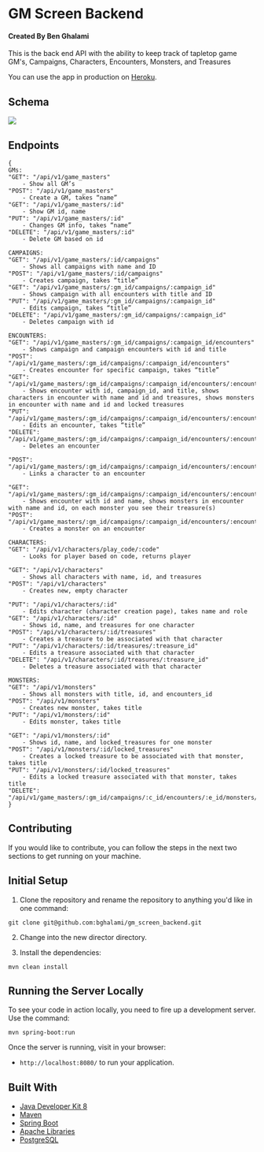# GM Screen Backend

#### Created By Ben Ghalami

This is the back end API with the ability to keep track of tapletop game GM's, Campaigns, Characters, Encounters, Monsters, and Treasures

You can use the app in production on [Heroku](https://gm-screen-backend.herokuapp.com/).

## Schema

![](https://imgur.com/4jdWUpN.jpg)

## Endpoints

```
{
GMs:
"GET": "/api/v1/game_masters"
	- Show all GM’s
"POST": "/api/v1/game_masters"
	- Create a GM, takes “name”
"GET": "/api/v1/game_masters/:id"
	- Show GM id, name
"PUT": "/api/v1/game_masters/:id"
	- Changes GM info, takes “name”
"DELETE": "/api/v1/game_masters/:id"
	- Delete GM based on id

CAMPAIGNS:
"GET": "/api/v1/game_masters/:id/campaigns"
	- Shows all campaigns with name and ID
"POST": "/api/v1/game_masters/:id/campaigns"
	- Creates campaign, takes “title”
"GET": "/api/v1/game_masters/:gm_id/campaigns/:campaign_id"
	- Shows campaign with all encounters with title and ID 
"PUT": "/api/v1/game_masters/:gm_id/campaigns/:campaign_id"
	- Edits campaign, takes “title”
"DELETE": "/api/v1/game_masters/:gm_id/campaigns/:campaign_id"
	- Deletes campaign with id

ENCOUNTERS:
"GET": "/api/v1/game_masters/:gm_id/campaigns/:campaign_id/encounters"
	- Shows campaign and campaign encounters with id and title
"POST": "/api/v1/game_masters/:gm_id/campaigns/:campaign_id/encounters"
	- Creates encounter for specific campaign, takes “title”
"GET": "/api/v1/game_masters/:gm_id/campaigns/:campaign_id/encounters/:encounter_id"
	- Shows encounter with id, campaign_id, and title, shows characters in encounter with name and id and treasures, shows monsters in encounter with name and id and locked treasures
"PUT": "/api/v1/game_masters/:gm_id/campaigns/:campaign_id/encounters/:encounter_id"
	- Edits an encounter, takes “title”
"DELETE": "/api/v1/game_masters/:gm_id/campaigns/:campaign_id/encounters/:encounter_id"
	- Deletes an encounter

"POST": "/api/v1/game_masters/:gm_id/campaigns/:campaign_id/encounters/:encounter_id/characters/:id"
	- Links a character to an encounter

"GET":	"/api/v1/game_masters/:gm_id/campaigns/:campaign_id/encounters/:encounter_id/monsters"
	- Shows encounter with id and name, shows monsters in encounter with name and id, on each monster you see their treasure(s)
"POST": "/api/v1/game_masters/:gm_id/campaigns/:campaign_id/encounters/:encounter_id/monsters/:monster_id"
	- Creates a monster on an encounter

CHARACTERS:
"GET": "/api/v1/characters/play_code/:code"
	- Looks for player based on code, returns player

"GET": "/api/v1/characters"
	- Shows all characters with name, id, and treasures
"POST": "/api/v1/characters"
	- Creates new, empty character
	
"PUT": "/api/v1/characters/:id"
	- Edits character (character creation page), takes name and role
"GET": "/api/v1/characters/:id"
	- Shows id, name, and treasures for one character
"POST": "/api/v1/characters/:id/treasures"
	- Creates a treasure to be associated with that character
"PUT": "/api/v1/characters/:id/treasures/:treasure_id"
	- Edits a treasure associated with that character
"DELETE": "/api/v1/characters/:id/treasures/:treasure_id"
	- Deletes a treasure associated with that character

MONSTERS:
"GET": "/api/v1/monsters"
	- Shows all monsters with title, id, and encounters_id
"POST": "/api/v1/monsters"
	- Creates new monster, takes title
"PUT": "/api/v1/monsters/:id"
	- Edits monster, takes title

"GET": "/api/v1/monsters/:id"
	- Shows id, name, and locked_treasures for one monster
"POST": "/api/v1/monsters/:id/locked_treasures"
	- Creates a locked treasure to be associated with that monster, takes title
"PUT": "/api/v1/monsters/:id/locked_treasures"
	- Edits a locked treasure associated with that monster, takes title
"DELETE": "/api/v1/game_masters/:gm_id/campaigns/:c_id/encounters/:e_id/monsters/:m_id/treasures/:lt_id"
}
```


## Contributing

If you would like to contribute, you can follow the steps in the next two sections to get running on your machine.

## Initial Setup

1. Clone the repository and rename the repository to anything you'd like in one command:
  ```shell
  git clone git@github.com:bghalami/gm_screen_backend.git
  ```
2. Change into the new director directory.

3. Install the dependencies:

  ```shell
  mvn clean install
  ```
  

## Running the Server Locally

To see your code in action locally, you need to fire up a development server. Use the command:

```shell
mvn spring-boot:run
```

Once the server is running, visit in your browser:

* `http://localhost:8080/` to run your application.


## Built With

* [Java Developer Kit 8](https://www.oracle.com/technetwork/java/javase/downloads/jdk8-downloads-2133151.html)
* [Maven](https://maven.apache.org/)
* [Spring Boot](http://spring.io/projects/spring-boot)
* [Apache Libraries](https://commons.apache.org/proper/commons-lang/apidocs/org/apache/commons/lang3/RandomStringUtils.html)
* [PostgreSQL](https://www.postgresql.org/)

